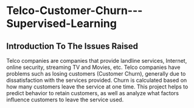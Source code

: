 # Telco-Customer-Churn---Supervised-Learning

## Introduction To The Issues Raised
Telco companies are companies that provide landline services, Internet, online security, streaming TV and Movies, etc.
Telco companies have problems such as losing customers (Customer Churn), generally due to dissatisfaction with the services provided. Churn is calculated based on how many customers leave the service at one time.
This project helps to predict behavior to retain customers, as well as analyze what factors influence customers to leave the service used.
